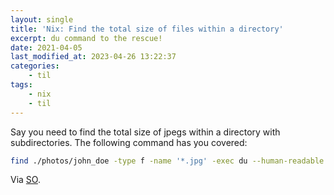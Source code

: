 ```yaml
---
layout: single
title: 'Nix: Find the total size of files within a directory'
excerpt: du command to the rescue!
date: 2021-04-05
last_modified_at: 2023-04-26 13:22:37
categories:
    - til
tags:
    - nix
    - til
---
```


Say you need to find the total size of jpegs within a directory with subdirectories.
The following command has you covered:

```bash
find ./photos/john_doe -type f -name '*.jpg' -exec du --human-readable --total {} + | grep total$
```

Via [SO](https://unix.stackexchange.com/a/41552/198328).
